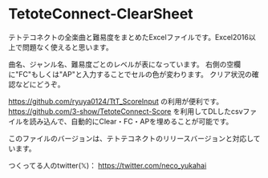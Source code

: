 # TetoteConnect-ClearSheet
テトテコネクトの全楽曲と難易度をまとめたExcelファイルです。Excel2016以上で問題なく使えると思います。

曲名、ジャンル名、難易度ごとのレベルが表になっています。
右側の空欄に"FC"もしくは"AP"と入力することでセルの色が変わります。
クリア状況の確認などにどうぞ。

https://github.com/ryuya0124/TtT_ScoreInput の利用が便利です。
https://github.com/3-show/TetoteConnect-Score を利用してDLしたcsvファイルを読み込んで、自動的にClear・FC・APを埋めることが可能です。

このファイルのバージョンは、テトテコネクトのリリースバージョンと対応しています。

つくってる人のtwitter(𝕏)： https://twitter.com/neco_yukahai
